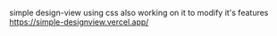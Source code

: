 simple design-view using css also working  on it to modify it's features https://simple-designview.vercel.app/
